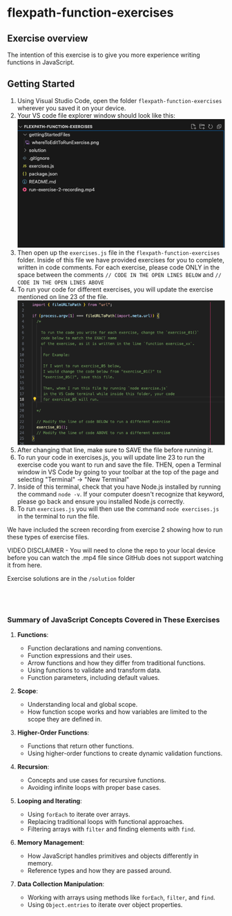 
# flexpath-function-exercises

## Exercise overview

The intention of this exercise is to give you more experience writing functions
in JavaScript.


## Getting Started


1. Using Visual Studio Code, open the folder `flexpath-function-exercises` 
   wherever you saved it on your device. 
2. Your VS code file explorer window should look like this:
   ![File Explorer View](gettingStartedFiles/file-explorer.png)
3. Then open up the `exercises.js` file in the `flexpath-function-exercises` folder. 
   Inside of this file we have provided exercises for you to complete, written 
   in code comments. For each exercise, please code ONLY in the space 
   between the comments `// CODE IN THE OPEN LINES BELOW` and `// CODE IN THE OPEN LINES ABOVE` 
4. To run your code for different exercises, you will update the exercise mentioned
   on line 23 of the file. 
   ![To run a different exercise, change this line](gettingStartedFiles/whereToEditToRunExercise.png)
5. After changing that line, make sure to SAVE the file before running it.
6. To run your code in exercises.js, you will update line 23 to run the exercise code
   you want to run and save the file. THEN, open a Terminal window in VS Code 
   by going to your toolbar at the top of the page and selecting 
   "Terminal" -> "New Terminal"
7. Inside of this terminal, check that you have Node.js installed by running the 
   command `node -v`. If your computer doesn't recognize that keyword, please
   go back and ensure you installed Node.js correctly.
8. To run `exercises.js` you will then use the command `node exercises.js` in the
   terminal to run the file.

We have included the screen recording from exercise 2 showing how to run these
types of exercise files. 

VIDEO DISCLAIMER - You will need to clone the repo to your local device before
you can watch the .mp4 file since GitHub does not support watching it from here.

Exercise solutions are in the `/solution` folder

&nbsp;
---


### Summary of JavaScript Concepts Covered in These Exercises

1. **Functions**:
    
    - Function declarations and naming conventions.
    - Function expressions and their uses.
    - Arrow functions and how they differ from traditional functions.
    - Using functions to validate and transform data.
    - Function parameters, including default values.
2. **Scope**:
    
    - Understanding local and global scope.
    - How function scope works and how variables are limited to the scope they are defined in.
3. **Higher-Order Functions**:
    
    - Functions that return other functions.
    - Using higher-order functions to create dynamic validation functions.
4. **Recursion**:
    
    - Concepts and use cases for recursive functions.
    - Avoiding infinite loops with proper base cases.
5. **Looping and Iterating**:
    
    - Using `forEach` to iterate over arrays.
    - Replacing traditional loops with functional approaches.
    - Filtering arrays with `filter` and finding elements with `find`.
6. **Memory Management**:
    
    - How JavaScript handles primitives and objects differently in memory.
    - Reference types and how they are passed around.
7. **Data Collection Manipulation**:
    
    - Working with arrays using methods like `forEach`, `filter`, and `find`.
    - Using `Object.entries` to iterate over object properties.
